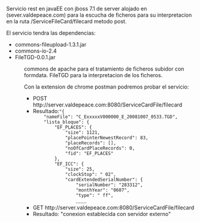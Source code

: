 Servicio rest en javaEE con jboss 7.1 de server alojado en (sever.valdepeace.com) para la escucha de ficheros para su interpretacion en la ruta /ServiceFileCard/filecard metodo post.

El servicio tendra las dependencias:
<ul>
  <li>commons-fileupload-1.3.1.jar</li>
  <li>commons-io-2.4</li>
  <li>FileTGD-0.0.1.jar</li>
<ul>
commons de apache para el tratamiento de ficheros subidor con formdata.
FileTGD para la interpretacion de los ficheros.

Con la extension de chrome postman podremos probar el servicio:
  <ul>
  <li>POST http://server.valdepeace.com:8080/ServiceCardFile/filecard </li>
  <li>Resultado:<code>"{
    "nameFile": "C_ExxxxxV000000_E_20081007_0533.TGD",
    "lista_bloque": {
        "EF_PLACES": {
            "size": 1121,
            "placePointerNewestRecord": 83,
            "placeRecords": [],
            "noOfCardPlaceRecords": 0,
            "fid": "EF_PLACES"
        },
        "EF_ICC": {
            "size": 25,
            "clockStop": " 02",
            "cardExtendedSerialNumber": {
                "serialNumber": "283312",
                "monthYear": "0607",
                "type": " ff",
                </code>.......
  <li>GET http://server.valdepeace.com:8080/ServiceCardFile/filecard</li>
  <li>Resultado: "conexion establecida con servidor externo"</li>
  </ul>
